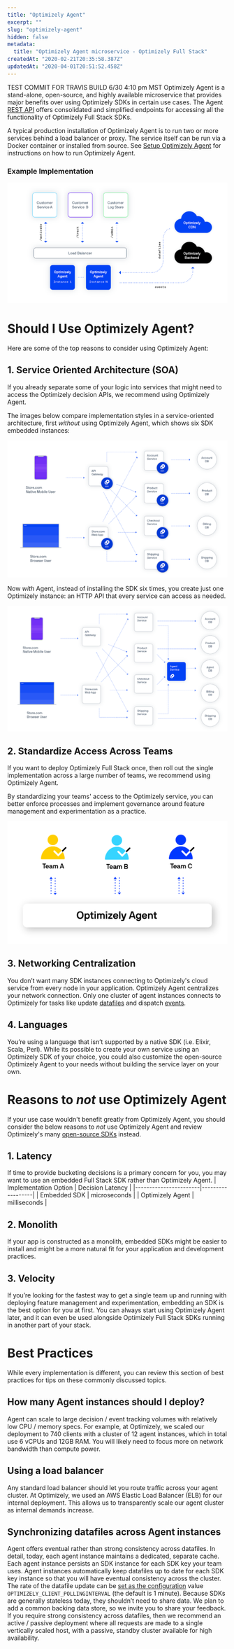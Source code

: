 ```yaml
---
title: "Optimizely Agent"
excerpt: ""
slug: "optimizely-agent"
hidden: false
metadata: 
  title: "Optimizely Agent microservice - Optimizely Full Stack"
createdAt: "2020-02-21T20:35:58.387Z"
updatedAt: "2020-04-01T20:51:52.458Z"
---
```

TEST COMMIT FOR TRAVIS BUILD 6/30 4:10 pm MST
Optimizely Agent is a stand-alone, open-source, and highly available microservice that provides major benefits over using Optimizely SDKs in certain use cases. The Agent [REST API](https://optimizely.github.io/docs/api/agent/) offers consolidated and simplified endpoints for accessing all the functionality of Optimizely Full Stack SDKs. 

A typical production installation of Optimizely Agent is to run two or more services behind a load balancer or proxy. The service itself can be run via a Docker container or installed from source. See [Setup Optimizely Agent](doc:setup-optimizely-agent) for instructions on how to run Optimizely Agent.

### Example Implementation
![example implementation](https://raw.githubusercontent.com/optimizely/agent/master/docs/images/agent-example-implementation.png)
# Should I Use Optimizely Agent?

Here are some of the top reasons to consider using Optimizely Agent:

## 1. Service Oriented Architecture (SOA)
If you already separate some of your logic into services that might need to access the Optimizely decision APIs, we recommend using Optimizely Agent. 

The images below compare implementation styles in a service-oriented architecture, first *without* using Optimizely Agent, which shows six SDK embedded instances:

!["A diagram showing the use of SDKs installed on each service in a service oriented architecture \n(Click to Enlarge)"](https://raw.githubusercontent.com/optimizely/agent/master/docs/images/agent-service-oriented-architecture.png)

Now *with* Agent, instead of installing the SDK six times, you create just one Optimizely instance: an HTTP API that every service can access as needed. 

!["A diagram showing the use of Optimizely Agent in a single service \n(Click to Enlarge)"](https://raw.githubusercontent.com/optimizely/agent/master/docs/images/agent-single-service.png)

## 2. Standardize Access Across Teams
If you want to deploy Optimizely Full Stack once, then roll out the single implementation across a large number of teams, we recommend using Optimizely Agent. 

By standardizing your teams' access to the Optimizely service, you can better enforce processes and implement governance around feature management and experimentation as a practice.

!["A diagram showing the central and standardized access to the Optimizely Agent service across an arbitrary number of teams.\n(Click to Enlarge)"](https://raw.githubusercontent.com/optimizely/agent/master/docs/images/agent-standardized-access.png)

## 3. Networking Centralization
You don’t want many SDK instances connecting to Optimizely's cloud service from every node in your application. Optimizely Agent centralizes your network connection. Only one cluster of agent instances connects to Optimizely for tasks  like update [datafiles](doc:get-the-datafile) and dispatch [events](doc:track-events).

## 4. Languages
You’re using a language that isn’t supported by a native SDK (i.e. Elixir, Scala, Perl). While its possible to create your own service using an Optimizely SDK of your choice, you could also customize the open-source Optimizely Agent to your needs without building the service layer on your own. 


# Reasons to *not* use Optimizely Agent
If your use case wouldn't benefit greatly from Optimizely Agent, you should consider the below reasons to *not* use Optimizely Agent and review Optimizely's many [open-source SDKs](doc:sdk-reference-guides) instead. 

## 1. Latency
If time to provide bucketing decisions is a primary concern for you, you may want to use an embedded Full Stack SDK rather than Optimizely Agent. 
| Implementation Option | Decision Latency |
|-----------------------|------------------|
| Embedded SDK          | microseconds     |
| Optimizely Agent      | milliseconds     |
## 2. Monolith
If your app is constructed as a monolith, embedded SDKs might be easier to install and might be a more natural fit for your application and development practices. 

## 3. Velocity
If you’re looking for the fastest way to get a single team up and running with deploying feature management and experimentation, embedding an SDK is the best option for you at first. You can always start using Optimizely Agent later, and it can even be used alongside Optimizely Full Stack SDKs running in another part of your stack.

# Best Practices
While every implementation is different, you can review this section of best practices for tips on these commonly discussed topics.


## How many Agent instances should I deploy?
Agent can scale to large decision / event tracking volumes with relatively low CPU / memory specs. For example, at Optimizely, we scaled our deployment to 740 clients with a cluster of 12 agent instances, which in total use 6 vCPUs and 12GB RAM. You will likely need to focus more on network bandwidth than compute power.

## Using a load balancer
Any standard load balancer should let you route traffic across your agent cluster. At Optimizely, we used an AWS Elastic Load Balancer (ELB) for our internal deployment. This allows us to transparently scale our agent cluster as internal demands increase.

## Synchronizing datafiles across Agent instances
Agent offers eventual rather than strong consistency across datafiles.
In detail, today, each agent instance maintains a dedicated, separate cache. Each agent instance persists an SDK instance for each SDK key your team uses.  Agent instances automatically keep datafiles up to date for each SDK key instance so that you will have eventual consistency across the cluster. The rate of the datafile update can be [set as the configuration](doc:configure-optimizely-agent) value ```OPTIMIZELY_CLIENT_POLLINGINTERVAL```  (the default is 1 minute).
Because SDKs are generally stateless today, they shouldn’t need to share data. We plan to add a common backing data store, so we invite you to share your feedback. 
If you require strong consistency across datafiles, then we recommend an active / passive deployment where all requests are made to a single vertically scaled host, with a passive, standby cluster available for high availability.